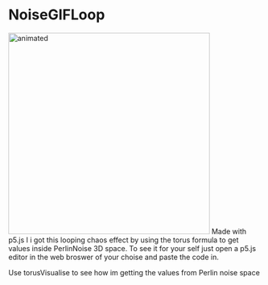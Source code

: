 # NoiseGIFLoop <div align="left">
  <img width="400"  src="https://user-images.githubusercontent.com/65507003/136805059-09b218d2-de1f-44c8-b454-61e39577a05a.gif" alt="animated">
</div>
Made with p5.js
I i got this looping chaos effect by using the torus formula to get values inside PerlinNoise 3D space.
To see it for your self just open a p5.js editor in the web broswer of your choise and paste the code in.

Use torusVisualise to see how im getting the values from Perlin noise space
